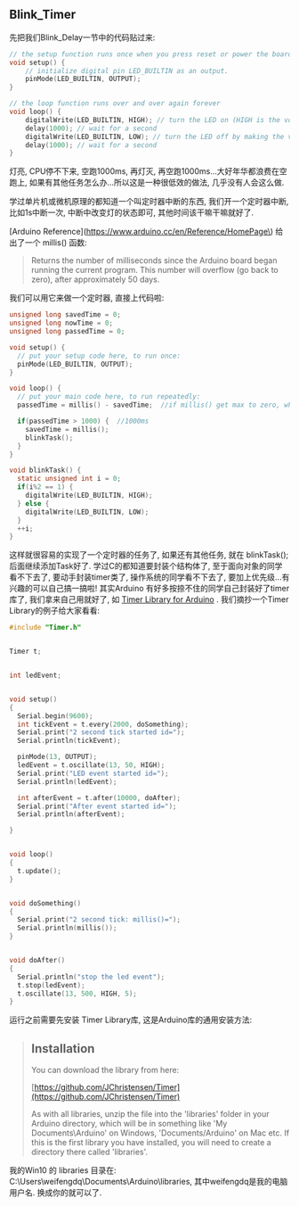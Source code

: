 ## Blink\_Timer

先把我们Blink\_Delay一节中的代码贴过来:

```c
// the setup function runs once when you press reset or power the board
void setup() {
    // initialize digital pin LED_BUILTIN as an output.
    pinMode(LED_BUILTIN, OUTPUT);
}

// the loop function runs over and over again forever
void loop() {
    digitalWrite(LED_BUILTIN, HIGH); // turn the LED on (HIGH is the voltage level)
    delay(1000); // wait for a second
    digitalWrite(LED_BUILTIN, LOW); // turn the LED off by making the voltage LOW
    delay(1000); // wait for a second
}
```

灯亮, CPU停不下来, 空跑1000ms, 再灯灭, 再空跑1000ms...大好年华都浪费在空跑上, 如果有其他任务怎么办...所以这是一种很低效的做法, 几乎没有人会这么做.

学过单片机或微机原理的都知道一个叫定时器中断的东西, 我们开一个定时器中断, 比如1s中断一次, 中断中改变灯的状态即可, 其他时间该干嘛干嘛就好了.

[Arduino Reference](https://www.arduino.cc/en/Reference/HomePage\) 给出了一个 millis\(\) 函数:

> Returns the number of milliseconds since the Arduino board began running the current program. This number will overflow \(go back to zero\), after approximately 50 days.

我们可以用它来做一个定时器, 直接上代码啦:

```c
unsigned long savedTime = 0;
unsigned long nowTime = 0;
unsigned long passedTime = 0;

void setup() {
  // put your setup code here, to run once:
  pinMode(LED_BUILTIN, OUTPUT);
}

void loop() {
  // put your main code here, to run repeatedly:
  passedTime = millis() - savedTime;  //if millis() get max to zero, what will happen? 

  if(passedTime > 1000) {  //1000ms
    savedTime = millis();
    blinkTask();
  }
}

void blinkTask() {
  static unsigned int i = 0;
  if(i%2 == 1) {
    digitalWrite(LED_BUILTIN, HIGH);
  } else {
    digitalWrite(LED_BUILTIN, LOW);
  }
  ++i;
}
```

这样就很容易的实现了一个定时器的任务了, 如果还有其他任务, 就在 blinkTask\(\); 后面继续添加Task好了.  学过C的都知道要封装个结构体了, 至于面向对象的同学看不下去了, 要动手封装timer类了, 操作系统的同学看不下去了, 要加上优先级...有兴趣的可以自己搞一搞啦! 其实Arduino 有好多按捺不住的同学自己封装好了timer库了, 我们拿来自己用就好了, 如 [Timer Library for Arduino](http://playground.arduino.cc/Code/Timer) . 我们摘抄一个Timer Library的例子给大家看看:

```c
#include "Timer.h"


Timer t;


int ledEvent;


void setup()
{
  Serial.begin(9600);
  int tickEvent = t.every(2000, doSomething);
  Serial.print("2 second tick started id=");
  Serial.println(tickEvent);

  pinMode(13, OUTPUT);
  ledEvent = t.oscillate(13, 50, HIGH);
  Serial.print("LED event started id=");
  Serial.println(ledEvent);

  int afterEvent = t.after(10000, doAfter);
  Serial.print("After event started id=");
  Serial.println(afterEvent);

}


void loop()
{
  t.update();
}


void doSomething()
{
  Serial.print("2 second tick: millis()=");
  Serial.println(millis());
}


void doAfter()
{
  Serial.println("stop the led event");
  t.stop(ledEvent);
  t.oscillate(13, 500, HIGH, 5);
} 
```

运行之前需要先安装 Timer Library库, 这是Arduino库的通用安装方法:

> ## Installation
>
> You can download the library from here:
>
> [https://github.com/JChristensen/Timer](https://github.com/JChristensen/Timer)
>
> As with all libraries, unzip the file into the 'libraries' folder in your Arduino directory, which will be in something like 'My Documents\Arduino' on Windows, 'Documents/Arduino' on Mac etc. If this is the first library you have installed, you will need to create a directory there called 'libraries'.

我的Win10 的 libraries 目录在: C:\Users\weifengdq\Documents\Arduino\libraries, 其中weifengdq是我的电脑用户名. 换成你的就可以了.

